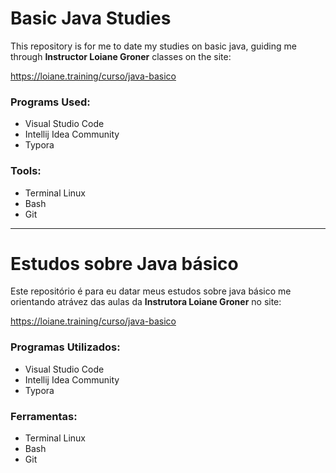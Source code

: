 # Basic Java Studies	

This repository is for me to date my studies on basic java, guiding me through **Instructor Loiane Groner** classes on the site:

https://loiane.training/curso/java-basico

###  Programs Used:

- Visual Studio Code
- Intellij Idea Community 
- Typora

### Tools:

- Terminal Linux
- Bash
- Git

------

# Estudos sobre Java básico

Este repositório é para eu datar meus estudos sobre java básico me orientando atrávez das aulas da **Instrutora Loiane Groner** no site:

https://loiane.training/curso/java-basico

### Programas Utilizados:

- Visual Studio Code
- Intellij Idea Community 
- Typora

### Ferramentas:

- Terminal Linux
- Bash
- Git